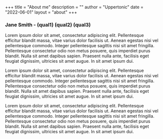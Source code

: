 +++
title = "About me"
description = ""
author = "Uppertonic"
date = "2022-06-01"
layout = "about"
+++

### Jane Smith - (qual1) (qual2) (qual3)

Lorem ipsum dolor sit amet, consectetur adipiscing elit. Pellentesque efficitur blandit massa, vitae varius dolor facilisis ut. Aenean egestas nisi vel pellentesque commodo. Integer pellentesque sagittis nisi sit amet fringilla. Pellentesque consectetur odio non metus posuere, quis imperdiet purus blandit. Nulla sit amet dapibus sapien. Praesent nulla ante, facilisis eget feugiat dignissim, ultricies sit amet augue. In sit amet ipsum dui.

Lorem ipsum dolor sit amet, consectetur adipiscing elit. Pellentesque efficitur blandit massa, vitae varius dolor facilisis ut. Aenean egestas nisi vel pellentesque commodo. Integer pellentesque sagittis nisi sit amet fringilla. Pellentesque consectetur odio non metus posuere, quis imperdiet purus blandit. Nulla sit amet dapibus sapien. Praesent nulla ante, facilisis eget feugiat dignissim, ultricies sit amet augue. In sit amet ipsum dui.

Lorem ipsum dolor sit amet, consectetur adipiscing elit. Pellentesque efficitur blandit massa, vitae varius dolor facilisis ut. Aenean egestas nisi vel pellentesque commodo. Integer pellentesque sagittis nisi sit amet fringilla. Pellentesque consectetur odio non metus posuere, quis imperdiet purus blandit. Nulla sit amet dapibus sapien. Praesent nulla ante, facilisis eget feugiat dignissim, ultricies sit amet augue. In sit amet ipsum dui.